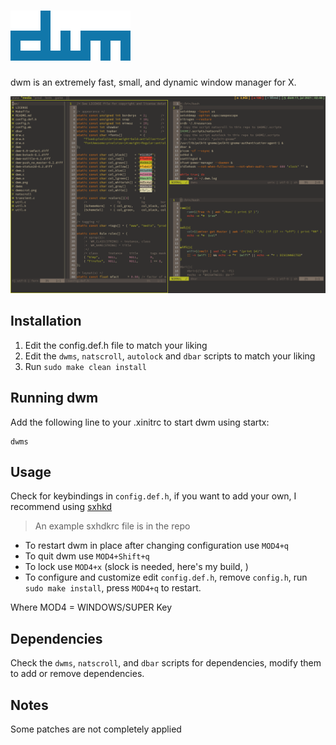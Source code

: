 # ![](dwm.png)
dwm is an extremely fast, small, and dynamic window manager for X.

![](dwmscrot.png)

## Installation
1. Edit the config.def.h file to match your liking
2. Edit the `dwms`, `natscroll`, `autolock` and `dbar` scripts to match your liking
3. Run `sudo make clean install`

## Running dwm

Add the following line to your .xinitrc to start dwm using startx:

    dwms


## Usage
Check for keybindings in `config.def.h`, if you want to add your own, I recommend using [sxhkd](https://github.com/baskerville/sxhkd)
> An example sxhdkrc file is in the repo

- To restart dwm in place after changing configuration use `MOD4+q`
- To quit dwm use `MOD4+Shift+q`
- To lock use `MOD4+x` (slock is needed, here's my build, [](https://github.com/TWB0109/slock))
- To configure and customize edit `config.def.h`, remove `config.h`, run `sudo make install`, press `MOD4+q` to restart.


Where MOD4 = WINDOWS/SUPER Key

## Dependencies
Check the `dwms`, `natscroll`, and `dbar` scripts for dependencies, modify them to add or remove dependencies.

## Notes
Some patches are not completely applied 
